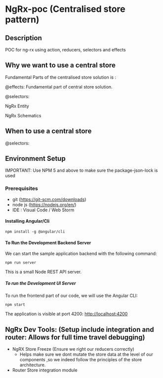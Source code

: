# NgRx-poc (Centralised store pattern)

## Description
POC for ng-rx using action, reducers, selectors and effects

## Why we want to use a central store

Fundamental Parts of the centralised store solution is : 

@effects: Fundamental part of central store solution.

@selectors: 

NgRx Entity

NgRx Schematics

## When to use a central store

@selectors:


## Environment Setup

IMPORTANT: Use NPM 5 and above to make sure the package-json-lock is used

### Prerequisites
 * git (https://git-scm.com/downloads)
 * node js (https://nodejs.org/en/)
 * IDE : Visual Code / Web Storm
 
#### Installing Angular/Cli

    npm install -g @angular/cli 
#### To Run the Development Backend Server

We can start the sample application backend with the following command:

    npm run server

This is a small Node REST API server.

##### To run the Development UI Server

To run the frontend part of our code, we will use the Angular CLI:

    npm start 

The application is visible at port 4200: [http://localhost:4200](http://localhost:4200)


## NgRx Dev Tools: (Setup include integration and router: Allows for full time travel debugging)

* NgRX Store Freeze (Ensure we right our reducers correctly)
  * Helps make sure we dont mutate the store data at the level of our components ,so we indeed follow the principles of the store             architecture.
* Router Store integration module
  




